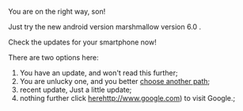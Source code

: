 You are on the right way, son!

Just try the new android version marshmallow version 6.0 .

Check the updates for your smartphone now!


There are two options here:

1. You have an update, and won't read this further;
2. You are unlucky one, and you better [choose another path](../marshmallow.md);
3. recent update, Just a little update;
4. nothing further click [here]()http://www.google.com) to visit Google.;